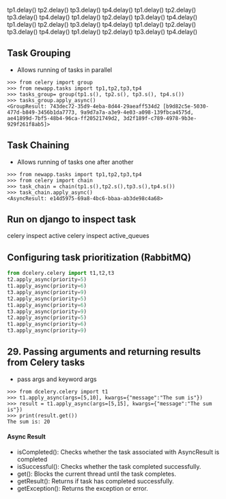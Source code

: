 tp1.delay()
tp2.delay()
tp3.delay()
tp4.delay()
tp1.delay()
tp2.delay()
tp3.delay()
tp4.delay()
tp1.delay()
tp2.delay()
tp3.delay()
tp4.delay()
tp1.delay()
tp2.delay()
tp3.delay()
tp4.delay()
tp1.delay()
tp2.delay()
tp3.delay()
tp4.delay()
tp1.delay()
tp2.delay()
tp3.delay()
tp4.delay()

## Task Grouping

- Allows running of tasks in parallel

```shell
>>> from celery import group
>>> from newapp.tasks import tp1,tp2,tp3,tp4
>>> tasks_group= group(tp1.s(), tp2.s(), tp3.s(), tp4.s())
>>> tasks_group.apply_async()
<GroupResult: 743dec72-35d9-4eba-8d44-29aeaff534d2 [b9d82c5e-5030-477d-b849-3456b1da7773, 9a9d7a7a-a3e9-4e03-a098-139fbca4575d, ae41899d-7bf5-48b4-96ca-ff20521749d2, 3d2f189f-c789-4978-9b3e-929f261f8ab5]>
```

## Task Chaining

- Allows running of tasks one after another

```shell
>>> from newapp.tasks import tp1,tp2,tp3,tp4
>>> from celery import chain
>>> task_chain = chain(tp1.s(),tp2.s(),tp3.s(),tp4.s())
>>> task_chain.apply_async()
<AsyncResult: e14d5975-69a8-4bc6-bbaa-ab3de98c4a68>
```

## Run on django to inspect task

celery inspect active
celery inspect active_queues

## Configuring task prioritization (RabbitMQ)

```python
from dcelery.celery import t1,t2,t3
t2.apply_async(priority=5)
t1.apply_async(priority=6)
t3.apply_async(priority=9)
t2.apply_async(priority=5)
t1.apply_async(priority=6)
t3.apply_async(priority=9)
t2.apply_async(priority=5)
t1.apply_async(priority=6)
t3.apply_async(priority=9)
```

## 29. Passing arguments and returning results from Celery tasks

- pass args and keyword args

```shell
>>> from dcelery.celery import t1
>>> t1.apply_async(args=[5,10], kwargs={"message":"The sum is"})
>>> result = t1.apply_async(args=[5,15], kwargs={"message":"The sum is"})
>>> print(result.get())
The sum is: 20
```

#### Async Result

- isCompleted(): Checks whether the task associated with AsyncResult is completed
- isSuccessful(): Checks whether the task completed successfully.
- get(): Blocks the current thread until the task completes.
- getResult(): Returns if task has completed successfully.
- getException(): Returns the exception or error.
